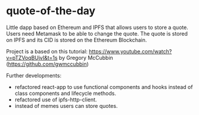 # quote-of-the-day

Little dapp based on Ethereum and IPFS that allows users to store a quote.
Users need Metamask to be able to change the quote.
The quote is stored on IPFS and its CID is stored on the Ethereum Blockchain.

Project is a based on this tutorial: https://www.youtube.com/watch?v=pTZVoqBUjvI&t=1s by Gregory McCubbin (https://github.com/gwmccubbin) 

Further developments: 
- refactored react-app to use functional components and hooks instead of class components and lifecycle methods.
- refactored use of ipfs-http-client.
- instead of memes users can store quotes.
 
